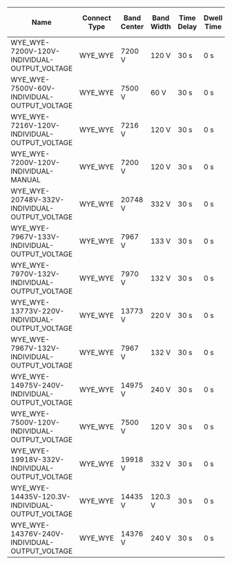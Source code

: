 | Name | Connect Type | Band Center | Band Width | Time Delay | Dwell Time | Raise Taps | Lower Taps | Current Transducer Ratio | Power Transducer Ratio | Compensator R Setting A | Compensator R Setting B | Compensator R Setting C | Compensator X Setting A | Compensator X Setting B | Compensator X Setting C | Ct Phase | Pt Phase | Regulation | Control Level | Control | Reverse Flow Control | Type | Tap Pos A | Tap Pos B | Tap Pos C |
| ---- | ---- | ---- | ---- | ---- | ---- | ---- | ---- | ---- | ---- | ---- | ---- | ---- | ---- | ---- | ---- | ---- | ---- | ---- | ---- | ---- | ---- | ---- | ---- | ---- | ---- |
| WYE_WYE-7200V-120V-INDIVIDUAL-OUTPUT_VOLTAGE | WYE_WYE | 7200 V | 120 V | 30 s | 0 s | 16 | 16 | 0 pu | 0 pu | 0 V | 0 V | 0 V | 0 V | 0 V | 0 V | CBA | CBA | 0.1 % | INDIVIDUAL | OUTPUT_VOLTAGE | LOCK_NONE | B | 0 | 0 | 0 |
| WYE_WYE-7500V-60V-INDIVIDUAL-OUTPUT_VOLTAGE | WYE_WYE | 7500 V | 60 V | 30 s | 0 s | 16 | 16 | 0 pu | 0 pu | 0 V | 0 V | 0 V | 0 V | 0 V | 0 V | CBA | CBA | 0.1 % | INDIVIDUAL | OUTPUT_VOLTAGE | LOCK_NONE | B | 0 | 0 | 0 |
| WYE_WYE-7216V-120V-INDIVIDUAL-OUTPUT_VOLTAGE | WYE_WYE | 7216 V | 120 V | 30 s | 0 s | 16 | 16 | 0 pu | 0 pu | 0 V | 0 V | 0 V | 0 V | 0 V | 0 V | CBA | CBA | 0.1 % | INDIVIDUAL | OUTPUT_VOLTAGE | LOCK_NONE | B | 0 | 0 | 0 |
| WYE_WYE-7200V-120V-INDIVIDUAL-MANUAL | WYE_WYE | 7200 V | 120 V | 30 s | 0 s | 16 | 16 | 0 pu | 0 pu | 0 V | 0 V | 0 V | 0 V | 0 V | 0 V | CBA | CBA | 0.1 % | INDIVIDUAL | MANUAL | LOCK_NONE | B | 0 | 0 | 0 |
| WYE_WYE-20748V-332V-INDIVIDUAL-OUTPUT_VOLTAGE | WYE_WYE | 20748 V | 332 V | 30 s | 0 s | 16 | 16 | 0 pu | 0 pu | 0 V | 0 V | 0 V | 0 V | 0 V | 0 V | CBA | CBA | 0.1 % | INDIVIDUAL | OUTPUT_VOLTAGE | LOCK_NONE | B | 0 | 0 | 0 |
| WYE_WYE-7967V-133V-INDIVIDUAL-OUTPUT_VOLTAGE | WYE_WYE | 7967 V | 133 V | 30 s | 0 s | 16 | 16 | 0 pu | 0 pu | 0 V | 0 V | 0 V | 0 V | 0 V | 0 V | CBA | CBA | 0.1 % | INDIVIDUAL | OUTPUT_VOLTAGE | LOCK_NONE | B | 0 | 0 | 0 |
| WYE_WYE-7970V-132V-INDIVIDUAL-OUTPUT_VOLTAGE | WYE_WYE | 7970 V | 132 V | 30 s | 0 s | 16 | 16 | 0 pu | 0 pu | 0 V | 0 V | 0 V | 0 V | 0 V | 0 V | CBA | CBA | 0.1 % | INDIVIDUAL | OUTPUT_VOLTAGE | LOCK_NONE | B | 0 | 0 | 0 |
| WYE_WYE-13773V-220V-INDIVIDUAL-OUTPUT_VOLTAGE | WYE_WYE | 13773 V | 220 V | 30 s | 0 s | 16 | 16 | 0 pu | 0 pu | 0 V | 0 V | 0 V | 0 V | 0 V | 0 V | CBA | CBA | 0.1 % | INDIVIDUAL | OUTPUT_VOLTAGE | LOCK_NONE | B | 0 | 0 | 0 |
| WYE_WYE-7967V-132V-INDIVIDUAL-OUTPUT_VOLTAGE | WYE_WYE | 7967 V | 132 V | 30 s | 0 s | 16 | 16 | 0 pu | 0 pu | 0 V | 0 V | 0 V | 0 V | 0 V | 0 V | CBA | CBA | 0.1 % | INDIVIDUAL | OUTPUT_VOLTAGE | LOCK_NONE | B | 0 | 0 | 0 |
| WYE_WYE-14975V-240V-INDIVIDUAL-OUTPUT_VOLTAGE | WYE_WYE | 14975 V | 240 V | 30 s | 0 s | 16 | 16 | 0 pu | 0 pu | 0 V | 0 V | 0 V | 0 V | 0 V | 0 V | CBA | CBA | 0.1 % | INDIVIDUAL | OUTPUT_VOLTAGE | LOCK_NONE | B | 0 | 0 | 0 |
| WYE_WYE-7500V-120V-INDIVIDUAL-OUTPUT_VOLTAGE | WYE_WYE | 7500 V | 120 V | 30 s | 0 s | 16 | 16 | 0 pu | 0 pu | 0 V | 0 V | 0 V | 0 V | 0 V | 0 V | CBA | CBA | 0.1 % | INDIVIDUAL | OUTPUT_VOLTAGE | LOCK_NONE | B | 0 | 0 | 0 |
| WYE_WYE-19918V-332V-INDIVIDUAL-OUTPUT_VOLTAGE | WYE_WYE | 19918 V | 332 V | 30 s | 0 s | 16 | 16 | 0 pu | 0 pu | 0 V | 0 V | 0 V | 0 V | 0 V | 0 V | CBA | CBA | 0.1 % | INDIVIDUAL | OUTPUT_VOLTAGE | LOCK_NONE | B | 0 | 0 | 0 |
| WYE_WYE-14435V-120.3V-INDIVIDUAL-OUTPUT_VOLTAGE | WYE_WYE | 14435 V | 120.3 V | 30 s | 0 s | 16 | 16 | 0 pu | 0 pu | 0 V | 0 V | 0 V | 0 V | 0 V | 0 V | CBA | CBA | 0.1 % | INDIVIDUAL | OUTPUT_VOLTAGE | LOCK_NONE | B | 0 | 0 | 0 |
| WYE_WYE-14376V-240V-INDIVIDUAL-OUTPUT_VOLTAGE | WYE_WYE | 14376 V | 240 V | 30 s | 0 s | 16 | 16 | 0 pu | 0 pu | 0 V | 0 V | 0 V | 0 V | 0 V | 0 V | CBA | CBA | 0.1 % | INDIVIDUAL | OUTPUT_VOLTAGE | LOCK_NONE | B | 0 | 0 | 0 |
